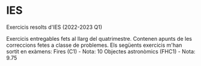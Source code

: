 # IES
Exercicis resolts d'IES (2022-2023 Q1)

Exercicis entregables fets al llarg del quatrimestre. Contenen apunts de les correccions fetes a classe de problemes.
Els següents exercicis m'han sortit en exàmens:
Fires (C1) - Nota: 10
Objectes astronòmics (FHC1) - Nota: 9.75

